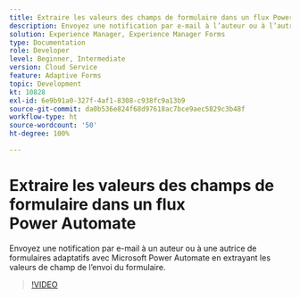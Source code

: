 ```yaml
---
title: Extraire les valeurs des champs de formulaire dans un flux Power Automate
description: Envoyez une notification par e-mail à l’auteur ou à l’autrice du formulaire dans un workflow Microsoft Power Automate.
solution: Experience Manager, Experience Manager Forms
type: Documentation
role: Developer
level: Beginner, Intermediate
version: Cloud Service
feature: Adaptive Forms
topic: Development
kt: 10828
exl-id: 6e9b91a0-327f-4af1-8308-c938fc9a13b9
source-git-commit: da0b536e824f68d97618ac7bce9aec5829c3b48f
workflow-type: ht
source-wordcount: '50'
ht-degree: 100%

---
```


# Extraire les valeurs des champs de formulaire dans un flux Power Automate

Envoyez une notification par e-mail à un auteur ou à une autrice de formulaires adaptatifs avec Microsoft Power Automate en extrayant les valeurs de champ de l’envoi du formulaire.

>[!VIDEO](https://video.tv.adobe.com/v/345957?quality=12&learn=on)
